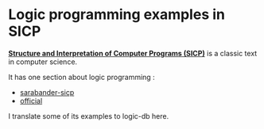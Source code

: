 # Logic programming examples in SICP

[**Structure and Interpretation of Computer Programs (SICP)**](https://en.wikipedia.org/wiki/Structure_and_Interpretation_of_Computer_Programs)
is a classic text in computer science.

It has one section about logic programming :
- [sarabander-sicp](http://sarabander.github.io/sicp/html/4_002e4.xhtml#g_t4_002e4)
- [official](http://mitpress.mit.edu/sites/default/files/sicp/full-text/book/book-Z-H-29.html#%_sec_4.4)

I translate some of its examples to logic-db here.
